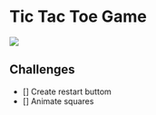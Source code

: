 # Tic Tac Toe Game

![](assets/demo/tictactoe.gif)


## Challenges
- [] Create restart buttom
- [] Animate squares